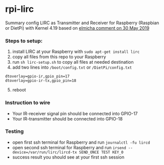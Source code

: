 # rpi-lirc
Summary config LIRC as Transmitter and Receiver for Raspberry (Raspbian or DietPi) with Kernel 4.19 based on [elmicha comment on 30 May 2019](https://github.com/raspberrypi/linux/issues/2993) 

### Steps to setup:
1) install LIRC at your Raspberry with `sudo apt-get install lirc`
2) copy all files from this repo to your Raspberry
3) run `sh lirc-setup.sh` to copy all files at needed destination
4) add two lines into `/boot/config.txt` or `/DietPi/config.txt`
```
dtoverlay=gpio-ir,gpio_pin=17
dtoverlay=gpio-ir-tx,gpio_pin=18
```
5) reboot

### Instruction to wire
- Your IR-receiver signal pin should be connected into GPIO-17
- Your IR-transmitter should be connected into GPIO-18

### Testing
- open first ssh terminal for Raspberry and run `journalctl -fu lircd`
- open second ssh terminal for Raspberry and run `irsend --device=/var/run/lirc/lircd-tx SEND_ONCE TEST KEY_0`
- success result you should see at your first ssh session